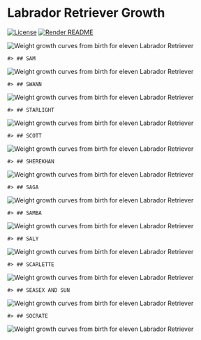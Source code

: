 
<!-- README.md is generated from README.Rmd. Please edit that file -->

# Labrador Retriever Growth

<!-- badges: start -->

[![License](https://img.shields.io/github/license/mcanouil/labrador-retriever-growth)](LICENSE)
[![Render
README](https://github.com/mcanouil/labrador-retriever-growth/actions/workflows/render-readme.yaml/badge.svg)](https://github.com/mcanouil/labrador-retriever-growth/actions/workflows/render-readme.yaml)
<!-- badges: end -->

![Weight growth curves from birth for eleven Labrador
Retriever](media/growth.svg)

    #> ## SAM

![Weight growth curves from birth for eleven Labrador
Retriever](media/growth-id-1.svg)

    #> ## SWANN

![Weight growth curves from birth for eleven Labrador
Retriever](media/growth-id-2.svg)

    #> ## STARLIGHT

![Weight growth curves from birth for eleven Labrador
Retriever](media/growth-id-3.svg)

    #> ## SCOTT

![Weight growth curves from birth for eleven Labrador
Retriever](media/growth-id-4.svg)

    #> ## SHEREKHAN

![Weight growth curves from birth for eleven Labrador
Retriever](media/growth-id-5.svg)

    #> ## SAGA

![Weight growth curves from birth for eleven Labrador
Retriever](media/growth-id-6.svg)

    #> ## SAMBA

![Weight growth curves from birth for eleven Labrador
Retriever](media/growth-id-7.svg)

    #> ## SALY

![Weight growth curves from birth for eleven Labrador
Retriever](media/growth-id-8.svg)

    #> ## SCARLETTE

![Weight growth curves from birth for eleven Labrador
Retriever](media/growth-id-9.svg)

    #> ## SEASEX AND SUN

![Weight growth curves from birth for eleven Labrador
Retriever](media/growth-id-10.svg)

    #> ## SOCRATE

![Weight growth curves from birth for eleven Labrador
Retriever](media/growth-id-11.svg)

